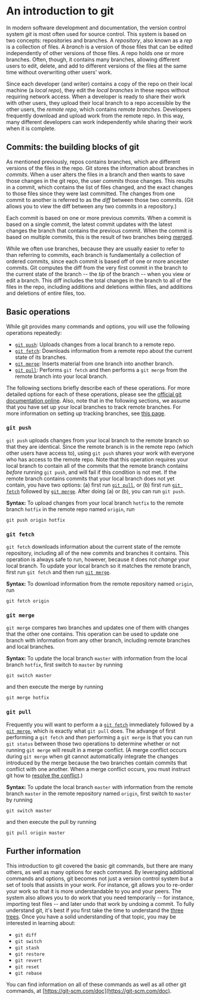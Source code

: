 # An introduction to git

In modern software development and documentation, the version control system *git* is most often used for source control. This system is based on two concepts: repositories and branches. A *repository*, also known as a *rep* is a collection of files. A *branch* is a version of those files that can be edited independently of other versions of those files. A repo holds one or more branches. Often, though, it contains many branches, allowing different users to edit, delete, and add to different versions of the files at the same time without overwriting other users' work.

Since each developer (and writer) contains a copy of the repo on their local machine (a *local repo*), they edit the *local branches* in these repos without requiring network access. When a developer is ready to share their work with other users, they upload their local branch to a repo accessible by the other users, the *remote repo*, which contains *remote branches*. Developers frequently download and upload work from the remote repo. In this way, many different developers can work independently while sharing their work when it is complete.

## Commits: the building blocks of git

As mentioned previously, repos contains branches, which are different versions of the files in the repo. Git stores the information about branches in *commits*. When a user alters the files in a branch and then wants to save those changes in the git repo, the user *commits* those changes. This results in a commit, which contains the list of files changed, and the exact changes to those files since they were last committed. The changes from one commit to another is referred to as the *diff* between those two commits. (Git allows you to view the diff between any two commits in a repository.)

Each commit is based on one or more previous commits. When a commit is based on a single commit, the latest commit updates with the latest changes the branch that contains the previous commit. When the commit is based on multiple commits, this is the result of two branches being [merged](#git-merge).

While we often use branches, because they are usually easier to refer to than referring to commits, each branch is fundamentally a collection of ordered commits, since each commit is based off of one or more ancester commits. Git computes the diff from the very first commit in the branch to the current state of the branch -- the *tip* of the branch -- when you view or edit a branch. This diff includes the total changes in the branch to all of the files in the repo, including additions and deletions within files, and additions and deletions of entire files, too. 

## Basic operations

While git provides many commands and options, you will use the following operations repeatedly:

- [`git push`](#git-push): Uploads changes from a local branch to a remote repo.
- [`git fetch`](#git-fetch): Downloads information from a remote repo about the current state of its branches.
- [`git merge`](#git-merge): Inserts material from one branch into another branch.
- [`git pull`](#git-pull): Performs `git fetch` and then performs a `git merge` from the remote branch into your local branch.

The following sections briefly describe each of these operations. For more detailed options for each of these operations, please see the [official git documentation online](https://git-scm.com/doc). Also, note that in the following sections, we assume that you have set up your local branches to track remote branches. For more information on setting up tracking branches, see [this page](https://www.git-tower.com/learn/git/faq/track-remote-upstream-branch/).

### `git push`

`git push` uploads changes from your local branch to the remote branch so that they are identical. Since the remote branch is in the remote repo (which other users have access to), using `git push` shares your work with everyone who has access to the remote repo. Note that this operation requires your local branch to contain all of the commits that the remote branch contains *before* running `git push`, and will fail if this condition is not met. If the remote branch contains commits that your local branch does not yet contain, you have two options: (a) first run [`git pull`](#git-pull), or (b) first run [`git fetch`](#git-fetch) followed by [`git merge`](#git-merge). After doing (a) or (b), you can run `git push`.

**Syntax:** To upload changes from your local branch `hotfix` to the remote branch `hotfix` in the remote repo named `origin`, run

```
git push origin hotfix
```

### `git fetch`

`git fetch` downloads information about the current state of the remote repository, including all of the new commits and branches it contains. This operation is always safe to run, however, because it does not *change* your local branch. To update your local branch so it matches the remote branch, first run `git fetch` and then run [`git merge`](#git-merge).

**Syntax:** To download information from the remote repository named `origin`, run

```
git fetch origin
```

### `git merge`

`git merge` compares two branches and updates one of them with changes that the other one contains. This operation can be used to update one branch with information from any other branch, including remote branches and local branches. 

**Syntax:** To update the local branch `master` with information from the local branch `hotfix`, first switch to `master` by running

```
git switch master
```

and then execute the merge by running

```
git merge hotfix
```

### `git pull`

Frequently you will want to perform a a [`git fetch`](#git-fetch) immediately followed by a [`git merge`](#git-merge), which is exactly what `git pull` does. The advange of first performing a `git fetch` and *then* performing a `git merge` is that you can run `git status` between those two operations to determine whether or not running `git merge` will result in a merge conflict. (A merge conflict occurs during `git merge` when git cannot automatically integrate the changes introduced by the merge because the two branches contain commits that conflict with one another. When a merge conflict occurs, you must instruct git how to [resolve the conflict](https://git-scm.com/docs/git-merge#_how_to_resolve_conflicts).)

**Syntax:** To update the local branch `master` with information from the remote branch `master` in the remote repository named `origin`, first switch to `master` by running

```
git switch master
```
and then execute the pull by running

```
git pull origin master
```

## Further information

This introduction to git covered the basic git commands, but there are many others, as well as many options for each command. By leveraging additional commands and options, git becomes not just a version control system but a set of tools that assists in your work. For instance, git allows you to re-order your work so that it is more understandable to you and your peers. The system also allows you to do work that you need temporarily -- for instance, importing test files -- and later undo that work by undoing a commit. To fully understand git, it's best if you first take the time to understand the [three trees](https://git-scm.com/book/en/v2/Git-Tools-Reset-Demystified#the-three-trees). Once you have a solid understanding of that topic, you may be interested in learning about:

- `git diff`
- `git switch`
- `git stash`
- `git restore`
- `git revert`
- `git reset`
- `git rebase`

You can find information on all of these commands as well as all other git commands, at [https://git-scm.com/doc](https://git-scm.com/doc). 
